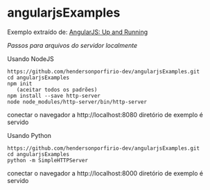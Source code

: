 angularjsExamples
========================

Exemplo extraído de: [AngularJS: Up and Running](http://shop.oreilly.com/product/0636920033486.do)

*Passos para arquivos do servidor localmente*

Usando NodeJS
```
https://github.com/hendersonporfirio-dev/angularjsExamples.git
cd angularjsExamples
npm init
   (aceitar todos os padrões)
npm install --save http-server
node node_modules/http-server/bin/http-server
```

conectar o navegador a http://localhost:8080
diretório de exemplo é servido

Usando Python

```
https://github.com/hendersonporfirio-dev/angularjsExamples.git
cd angularjsExamples
python -m SimpleHTTPServer
```

conectar o navegador a http://localhost:8000
diretório de exemplo é servido

